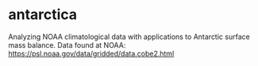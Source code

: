 # antarctica
Analyzing NOAA climatological data with applications to Antarctic surface mass balance.
Data found at NOAA: https://psl.noaa.gov/data/gridded/data.cobe2.html
